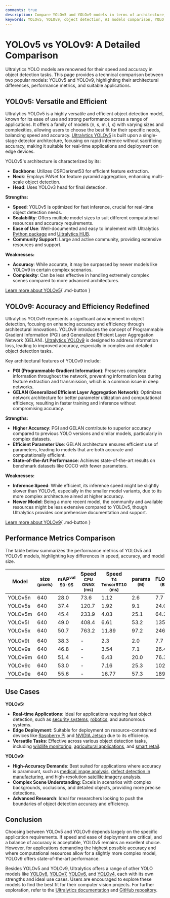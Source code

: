 ```yaml
---
comments: true
description: Compare YOLOv5 and YOLOv9 models in terms of architecture, performance, and applications. Discover strengths, weaknesses, and ideal use cases.
keywords: YOLOv5, YOLOv9, object detection, AI models comparison, YOLO performance, Ultralytics, computer vision, YOLOv5 vs YOLOv9, deep learning models
---
```


# YOLOv5 vs YOLOv9: A Detailed Comparison

Ultralytics YOLO models are renowned for their speed and accuracy in object detection tasks. This page provides a technical comparison between two popular models: YOLOv5 and YOLOv9, highlighting their architectural differences, performance metrics, and suitable applications.

<script async src="https://cdn.jsdelivr.net/npm/chart.js@latest/dist/chart.min.js"></script>
<script defer src="../../javascript/benchmark.js"></script>

<canvas id="modelComparisonChart" width="1024" height="400" active-models='["YOLOv5", "YOLOv9"]'></canvas>

## YOLOv5: Versatile and Efficient

Ultralytics YOLOv5 is a highly versatile and efficient object detection model, known for its ease of use and strong performance across a range of applications. It offers a family of models (n, s, m, l, x) with varying sizes and complexities, allowing users to choose the best fit for their specific needs, balancing speed and accuracy. [Ultralytics YOLOv5](https://docs.ultralytics.com/models/yolov5/) is built upon a single-stage detector architecture, focusing on rapid inference without sacrificing accuracy, making it suitable for real-time applications and deployment on edge devices.

YOLOv5's architecture is characterized by its:

- **Backbone**: Utilizes CSPDarknet53 for efficient feature extraction.
- **Neck**: Employs PANet for feature pyramid aggregation, enhancing multi-scale object detection.
- **Head**: Uses YOLOv3 head for final detection.

**Strengths:**

- **Speed**: YOLOv5 is optimized for fast inference, crucial for real-time object detection needs.
- **Scalability**: Offers multiple model sizes to suit different computational resources and accuracy requirements.
- **Ease of Use**: Well-documented and easy to implement with Ultralytics [Python package](https://pypi.org/project/ultralytics/) and [Ultralytics HUB](https://www.ultralytics.com/hub).
- **Community Support**: Large and active community, providing extensive resources and support.

**Weaknesses:**

- **Accuracy**: While accurate, it may be surpassed by newer models like YOLOv9 in certain complex scenarios.
- **Complexity**: Can be less effective in handling extremely complex scenes compared to more advanced architectures.

[Learn more about YOLOv5](https://docs.ultralytics.com/models/yolov5/){ .md-button }

## YOLOv9: Accuracy and Efficiency Redefined

Ultralytics YOLOv9 represents a significant advancement in object detection, focusing on enhancing accuracy and efficiency through architectural innovations. YOLOv9 introduces the concept of Programmable Gradient Information (PGI) and Generalized Efficient Layer Aggregation Network (GELAN). [Ultralytics YOLOv9](https://docs.ultralytics.com/models/yolov9/) is designed to address information loss, leading to improved accuracy, especially in complex and detailed object detection tasks.

Key architectural features of YOLOv9 include:

- **PGI (Programmable Gradient Information)**: Preserves complete information throughout the network, preventing information loss during feature extraction and transmission, which is a common issue in deep networks.
- **GELAN (Generalized Efficient Layer Aggregation Network)**: Optimizes network architecture for better parameter utilization and computational efficiency, resulting in faster training and inference without compromising accuracy.

**Strengths:**

- **Higher Accuracy**: PGI and GELAN contribute to superior accuracy compared to previous YOLO versions and similar models, particularly in complex datasets.
- **Efficient Parameter Use**: GELAN architecture ensures efficient use of parameters, leading to models that are both accurate and computationally efficient.
- **State-of-the-Art Performance**: Achieves state-of-the-art results on benchmark datasets like COCO with fewer parameters.

**Weaknesses:**

- **Inference Speed**: While efficient, its inference speed might be slightly slower than YOLOv5, especially in the smaller model variants, due to its more complex architecture aimed at higher accuracy.
- **Newer Model**: Being a more recent model, the community and available resources might be less extensive compared to YOLOv5, though Ultralytics provides comprehensive documentation and support.

[Learn more about YOLOv9](https://docs.ultralytics.com/models/yolov9/){ .md-button }

## Performance Metrics Comparison

The table below summarizes the performance metrics of YOLOv5 and YOLOv9 models, highlighting key differences in speed, accuracy, and model size.

| Model   | size<br><sup>(pixels) | mAP<sup>val<br>50-95 | Speed<br><sup>CPU ONNX<br>(ms) | Speed<br><sup>T4 TensorRT10<br>(ms) | params<br><sup>(M) | FLOPs<br><sup>(B) |
| ------- | --------------------- | -------------------- | ------------------------------ | ----------------------------------- | ------------------ | ----------------- |
| YOLOv5n | 640                   | 28.0                 | 73.6                           | 1.12                                | 2.6                | 7.7               |
| YOLOv5s | 640                   | 37.4                 | 120.7                          | 1.92                                | 9.1                | 24.0              |
| YOLOv5m | 640                   | 45.4                 | 233.9                          | 4.03                                | 25.1               | 64.2              |
| YOLOv5l | 640                   | 49.0                 | 408.4                          | 6.61                                | 53.2               | 135.0             |
| YOLOv5x | 640                   | 50.7                 | 763.2                          | 11.89                               | 97.2               | 246.4             |
|         |                       |                      |                                |                                     |                    |                   |
| YOLOv9t | 640                   | 38.3                 | -                              | 2.3                                 | 2.0                | 7.7               |
| YOLOv9s | 640                   | 46.8                 | -                              | 3.54                                | 7.1                | 26.4              |
| YOLOv9m | 640                   | 51.4                 | -                              | 6.43                                | 20.0               | 76.3              |
| YOLOv9c | 640                   | 53.0                 | -                              | 7.16                                | 25.3               | 102.1             |
| YOLOv9e | 640                   | 55.6                 | -                              | 16.77                               | 57.3               | 189.0             |

## Use Cases

**YOLOv5:**

- **Real-time Applications**: Ideal for applications requiring fast object detection, such as [security systems](https://www.ultralytics.com/blog/computer-vision-for-theft-prevention-enhancing-security), [robotics](https://www.ultralytics.com/glossary/robotics), and autonomous systems.
- **Edge Deployment**: Suitable for deployment on resource-constrained devices like [Raspberry Pi](https://docs.ultralytics.com/guides/raspberry-pi/) and [NVIDIA Jetson](https://docs.ultralytics.com/guides/nvidia-jetson/) due to its efficiency.
- **Versatile Tasks**: Effective across various object detection tasks, including [wildlife monitoring](https://www.ultralytics.com/blog/yolovme-colony-counting-smear-evaluation-and-wildlife-detection), [agricultural applications](https://www.ultralytics.com/solutions/ai-in-agriculture), and [smart retail](https://www.ultralytics.com/blog/ai-for-smarter-retail-inventory-management).

**YOLOv9:**

- **High-Accuracy Demands**: Best suited for applications where accuracy is paramount, such as [medical image analysis](https://www.ultralytics.com/glossary/medical-image-analysis), [defect detection in manufacturing](https://www.ultralytics.com/solutions/ai-in-manufacturing), and high-resolution [satellite imagery analysis](https://www.ultralytics.com/blog/using-computer-vision-to-analyse-satellite-imagery).
- **Complex Scene Understanding**: Excels in scenarios with complex backgrounds, occlusions, and detailed objects, providing more precise detections.
- **Advanced Research**: Ideal for researchers looking to push the boundaries of object detection accuracy and efficiency.

## Conclusion

Choosing between YOLOv5 and YOLOv9 depends largely on the specific application requirements. If speed and ease of deployment are critical, and a balance of accuracy is acceptable, YOLOv5 remains an excellent choice. However, for applications demanding the highest possible accuracy and where computational resources allow for a slightly more complex model, YOLOv9 offers state-of-the-art performance.

Besides YOLOv5 and YOLOv9, Ultralytics offers a range of other YOLO models like [YOLOv8](https://www.ultralytics.com/yolo), [YOLOv7](https://docs.ultralytics.com/models/yolov7/), [YOLOv6](https://docs.ultralytics.com/models/yolov6/), and [YOLOv4](https://docs.ultralytics.com/models/yolov4/), each with its own strengths and ideal use cases. Users are encouraged to explore these models to find the best fit for their computer vision projects. For further exploration, refer to the [Ultralytics documentation](https://docs.ultralytics.com/guides/) and [GitHub repository](https://github.com/ultralytics/ultralytics).
